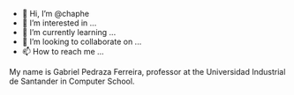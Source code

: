 - 👋 Hi, I’m @chaphe
- 👀 I’m interested in ...
- 🌱 I’m currently learning ...
- 💞️ I’m looking to collaborate on ...
- 📫 How to reach me ...

<!---
chaphe/chaphe is a ✨ special ✨ repository because its `README.md` (this file) appears on your GitHub profile.
You can click the Preview link to take a look at your changes.
--->


My name is Gabriel Pedraza Ferreira, professor at the Universidad Industrial de Santander in Computer School. 
